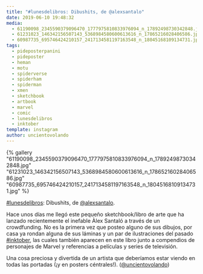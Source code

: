 ```yaml
---
title: "#lunesdelibros: Dibushits, de @alexsantalo"
date: 2019-06-10 19:48:32
media: 
  - 61190098_2345590379096470_1777975810833976094_n_17892498730342848.jpg
  - 61231023_146342156507143_5368984580600613616_n_17865216028406586.jpg
  - 60987735_695746424210157_2417134581197163548_n_18045168109134731.jpg
tags: 
  - pideposterpanini
  - pideposter
  - heman
  - motu
  - spiderverse
  - spiderham
  - spiderman
  - xmen
  - sketchbook
  - artbook
  - marvel
  - comic
  - lunesdelibros
  - inktober
template: instagram
author: uncientovolando
---
```


{% gallery "61190098_2345590379096470_1777975810833976094_n_17892498730342848.jpg" "61231023_146342156507143_5368984580600613616_n_17865216028406586.jpg" "60987735_695746424210157_2417134581197163548_n_18045168109134731.jpg" %}

[#lunesdelibros](/etiquetas/lunesdelibros): Dibushits, de [@alexsantalo](https://instagram.com/alexsantalo).

Hace unos días me llegó este pequeño sketchbook/libro de arte que ha lanzado recientemente el inefable Àlex Santaló a través de un crowdfunding. No es la primera vez que posteo alguno de sus dibujos, por casa ya rondan alguna de sus láminas y un par de ilustraciones del pasado [#inktober](/etiquetas/inktober), las cuales también aparecen en este libro junto a compendios de personajes de Marvel y referencias a películas y series de televisión.

Una cosa preciosa y divertida de un artista que deberíamos estar viendo en todas las portadas (¡y en posters céntrales!). ([@uncientovolando](https://instagram.com/uncientovolando))

